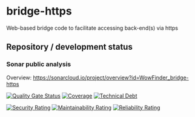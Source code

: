 # bridge-https

Web-based bridge code to facilitate accessing back-end(s) via https

## Repository / development status

### Sonar public analysis

Overview: <https://sonarcloud.io/project/overview?id=WowFinder_bridge-https>

[![Quality Gate Status](https://sonarcloud.io/api/project_badges/measure?project=WowFinder_bridge-https&metric=alert_status)](https://sonarcloud.io/summary/new_code?id=WowFinder_bridge-https)
[![Coverage](https://sonarcloud.io/api/project_badges/measure?project=WowFinder_bridge-https&metric=coverage)](https://sonarcloud.io/summary/new_code?id=WowFinder_bridge-https)
[![Technical Debt](https://sonarcloud.io/api/project_badges/measure?project=WowFinder_bridge-https&metric=sqale_index)](https://sonarcloud.io/summary/new_code?id=WowFinder_bridge-https)

[![Security Rating](https://sonarcloud.io/api/project_badges/measure?project=WowFinder_bridge-https&metric=security_rating)](https://sonarcloud.io/summary/new_code?id=WowFinder_bridge-https)
[![Maintainability Rating](https://sonarcloud.io/api/project_badges/measure?project=WowFinder_bridge-https&metric=sqale_rating)](https://sonarcloud.io/summary/new_code?id=WowFinder_bridge-https)
[![Reliability Rating](https://sonarcloud.io/api/project_badges/measure?project=WowFinder_bridge-https&metric=reliability_rating)](https://sonarcloud.io/summary/new_code?id=WowFinder_bridge-https)
